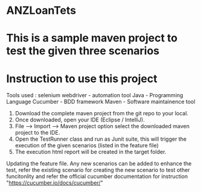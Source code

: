 # ANZLoanTets
# This is a sample maven project to test the given three scenarios
# Instruction to use this project

Tools used :
selenium webdriver - automation tool
Java - Programming Language
Cucumber - BDD framework
Maven - Software maintainence tool

1. Download the complete maven project from the git repo to your local. 
2. Once downloaded, open your IDE  (Eclipse / IntelliJ).
3. File --> Import --> Maven project option select the downloaded maven project to the IDE.
4. Open the TestRunner class and run as Junit suite, this will trigger the execution of the given scenarios (listed in the feature file)
5. The execution html report will be created in the target folder. 

Updating the feature file.
Any new scenarios can be added to enhance the test, refer the existing scenario for creating the new scenario to test other funcitonlity and refer the official cucumber documentation
for instruction "https://cucumber.io/docs/cucumber/"

